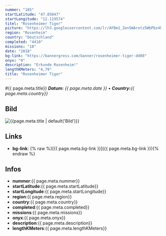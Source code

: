 ```yaml
---
nummer: "185"
startLatitude: "47.85047"
startLongitude: "12.119574"
titel: "Rosenheimer Tiger"
picture: "https://lh3.googleusercontent.com/lr/AFBm1_ZenSWArotz5WbPbz4k7NHCoWhxgcSudRzGYbnEMb8oppDiif7t1dKGxifuZlmAiHz0cp-XXxaoFdmZiH1dd_D0KWCUL_DY-xIxfKrIUU4pey1YnUnWECt5SL6L4h12tKaCjZbaHtU-8jOkZ1AtHTB-A6PoUjPgz_NDkmufSgqjsaXF-O8h93rqyeUzRM05B2XD15KQb6GrvwoaNjpHQJgA5-EfE6be7GCBjAE0mVuFXAbBIKDYFHhW6XE0ga9PQpfd74QF6huttBBvzrHDVHOhtI6fYTJ0zIsqb3kSGuAZ1Wd8Ub_WUnss7xbtIhJdRFgm2bLNv5FjCk6WUbBruZtGofzmZp91PMB3pMQreK_0_dkWzxnohOyagUnQZY4UCHXl89lSQnbBxnmI4U8VfXgkdyp_0UyTokVJ4F1VZDr0OPZ63Xm-9stIzpzP56QJyj19XFgERtfm7Rz4iz3x4ya_-5FhUOScm6mwc5Rz1R2dwkIvuquAIJB_Pl4cMqWHN_g66qJGZ89sb1zu9YXR43fL93q977oviUNv8i86KEx_-lPM1LjbwnHEgyjmDP5Rg7YPBjaopPAVouJyKnCq4FI-2kKculGhaSvWogHPn2lLpTqNShHjCG2CyKwypqa2DsQp4azGSBrpI510KpXxSHSllRWyJhg3eAGEeHc6h5Vq03w0kAho5gn3MXKbb3NcTz3WBeAn94OcBr6ksJWkjhQxvMT2WTZ90GxhNv6lVL4XZh35l8_eVZ5-xxhEKflZym4IVgqD1-L8bWHUmdIMPnkny6n71r6hi_bdSDiynaTptQ6Zd0kHefDfaYg9HbbIb637127zVFAPvphRjG-cVpX2lHHun9uGlQiN"
region: "Rosenheim"
country: "Deutschland"
completed: "4410"
missions: "18"
date: "2018"
bg-link: "https://bannergress.com/banner/rosenheimer-tiger-dd08"
onyx: "0"
description: "Erkunde Rosenheim!"
lengthKMeters: "4,79"
title: "Rosenheimer Tiger"
---
```


#{{ page.meta.title}}
_**Datum:** {{ page.meta.date }} • **Country:**{{ page.meta.country}}_

## Bild
![{{page.meta.title | default('Bild')}}]({{page.meta.picture}})

## Links
- **bg-link**: {% raw %}[{{ page.meta.bg-link }}]({{ page.meta.bg-link }}){% endraw %}

## Infos
- **nummer**:{{ page.meta.nummer}}
- **startLatitude**:{{ page.meta.startLatitude}}
- **startLongitude**:{{ page.meta.startLongitude}}
- **region**:{{ page.meta.region}}
- **country**:{{ page.meta.country}}
- **completed**:{{ page.meta.completed}}
- **missions**:{{ page.meta.missions}}
- **onyx**:{{ page.meta.onyx}}
- **description**:{{ page.meta.description}}
- **lengthKMeters**:{{ page.meta.lengthKMeters}}

